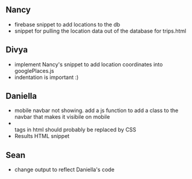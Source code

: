 ## Nancy
- firebase snippet to add locations to the db
- snippet for pulling the location data out of the database for trips.html

## Divya 
- implement Nancy's snippet to add location coordinates into googlePlaces.js
- indentation is important :)

## Daniella
- mobile navbar not showing. add a js function to add a class to the navbar that makes it visibile on mobile
- <br> tags in html should probably be replaced by CSS
- Results HTML snippet

## Sean
- change output to reflect Daniella's code